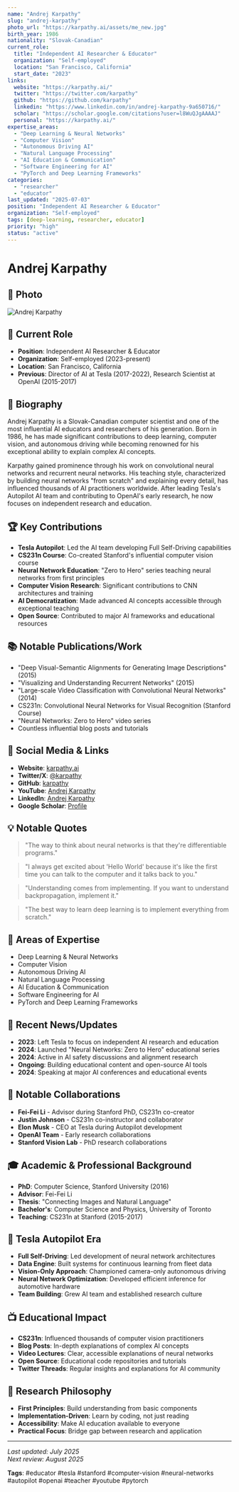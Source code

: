 ```yaml
---
name: "Andrej Karpathy"
slug: "andrej-karpathy"
photo_url: "https://karpathy.ai/assets/me_new.jpg"
birth_year: 1986
nationality: "Slovak-Canadian"
current_role:
  title: "Independent AI Researcher & Educator"
  organization: "Self-employed"
  location: "San Francisco, California"
  start_date: "2023"
links:
  website: "https://karpathy.ai/"
  twitter: "https://twitter.com/karpathy"
  github: "https://github.com/karpathy"
  linkedin: "https://www.linkedin.com/in/andrej-karpathy-9a650716/"
  scholar: "https://scholar.google.com/citations?user=l8WuQJgAAAAJ"
  personal: "https://karpathy.ai/"
expertise_areas:
  - "Deep Learning & Neural Networks"
  - "Computer Vision"
  - "Autonomous Driving AI"
  - "Natural Language Processing"
  - "AI Education & Communication"
  - "Software Engineering for AI"
  - "PyTorch and Deep Learning Frameworks"
categories:
  - "researcher"
  - "educator"
last_updated: "2025-07-03"
position: "Independent AI Researcher & Educator"
organization: "Self-employed"
tags: [deep-learning, researcher, educator]
priority: "high"
status: "active"
---
```


# Andrej Karpathy

## 📸 Photo

![Andrej Karpathy](https://karpathy.ai/assets/me_new.jpg)

## 🎯 Current Role

- **Position**: Independent AI Researcher & Educator
- **Organization**: Self-employed (2023-present)
- **Location**: San Francisco, California
- **Previous**: Director of AI at Tesla (2017-2022), Research Scientist at OpenAI (2015-2017)

## 📖 Biography

Andrej Karpathy is a Slovak-Canadian computer scientist and one of the most influential AI educators and researchers of his generation. Born in 1986, he has made significant contributions to deep learning, computer vision, and autonomous driving while becoming renowned for his exceptional ability to explain complex AI concepts.

Karpathy gained prominence through his work on convolutional neural networks and recurrent neural networks. His teaching style, characterized by building neural networks "from scratch" and explaining every detail, has influenced thousands of AI practitioners worldwide. After leading Tesla's Autopilot AI team and contributing to OpenAI's early research, he now focuses on independent research and education.

## 🏆 Key Contributions

- **Tesla Autopilot**: Led the AI team developing Full Self-Driving capabilities
- **CS231n Course**: Co-created Stanford's influential computer vision course
- **Neural Network Education**: "Zero to Hero" series teaching neural networks from first principles
- **Computer Vision Research**: Significant contributions to CNN architectures and training
- **AI Democratization**: Made advanced AI concepts accessible through exceptional teaching
- **Open Source**: Contributed to major AI frameworks and educational resources

## 📚 Notable Publications/Work

- "Deep Visual-Semantic Alignments for Generating Image Descriptions" (2015)
- "Visualizing and Understanding Recurrent Networks" (2015)
- "Large-scale Video Classification with Convolutional Neural Networks" (2014)
- CS231n: Convolutional Neural Networks for Visual Recognition (Stanford Course)
- "Neural Networks: Zero to Hero" video series
- Countless influential blog posts and tutorials

## 🔗 Social Media & Links

- **Website**: [karpathy.ai](https://karpathy.ai/)
- **Twitter/X**: [@karpathy](https://twitter.com/karpathy)
- **GitHub**: [karpathy](https://github.com/karpathy)
- **YouTube**: [Andrej Karpathy](https://www.youtube.com/c/AndrejKarpathy)
- **LinkedIn**: [Andrej Karpathy](https://www.linkedin.com/in/andrej-karpathy-9a650716/)
- **Google Scholar**: [Profile](https://scholar.google.com/citations?user=l8WuQJgAAAAJ)

## 💡 Notable Quotes

> "The way to think about neural networks is that they're differentiable programs."

> "I always get excited about 'Hello World' because it's like the first time you can talk to the computer and it talks back to you."

> "Understanding comes from implementing. If you want to understand backpropagation, implement it."

> "The best way to learn deep learning is to implement everything from scratch."

## 🎯 Areas of Expertise

- Deep Learning & Neural Networks
- Computer Vision
- Autonomous Driving AI
- Natural Language Processing
- AI Education & Communication
- Software Engineering for AI
- PyTorch and Deep Learning Frameworks

## 📰 Recent News/Updates

- **2023**: Left Tesla to focus on independent AI research and education
- **2024**: Launched "Neural Networks: Zero to Hero" educational series
- **2024**: Active in AI safety discussions and alignment research
- **Ongoing**: Building educational content and open-source AI tools
- **2024**: Speaking at major AI conferences and educational events

## 🤝 Notable Collaborations

- **Fei-Fei Li** - Advisor during Stanford PhD, CS231n co-creator
- **Justin Johnson** - CS231n co-instructor and collaborator
- **Elon Musk** - CEO at Tesla during Autopilot development
- **OpenAI Team** - Early research collaborations
- **Stanford Vision Lab** - PhD research collaborations

## 🎓 Academic & Professional Background

- **PhD**: Computer Science, Stanford University (2016)
- **Advisor**: Fei-Fei Li
- **Thesis**: "Connecting Images and Natural Language"
- **Bachelor's**: Computer Science and Physics, University of Toronto
- **Teaching**: CS231n at Stanford (2015-2017)

## 🚗 Tesla Autopilot Era

- **Full Self-Driving**: Led development of neural network architectures
- **Data Engine**: Built systems for continuous learning from fleet data
- **Vision-Only Approach**: Championed camera-only autonomous driving
- **Neural Network Optimization**: Developed efficient inference for automotive hardware
- **Team Building**: Grew AI team and established research culture

## 📺 Educational Impact

- **CS231n**: Influenced thousands of computer vision practitioners
- **Blog Posts**: In-depth explanations of complex AI concepts
- **Video Lectures**: Clear, accessible explanations of neural networks
- **Open Source**: Educational code repositories and tutorials
- **Twitter Threads**: Regular insights and explanations for AI community

## 🔬 Research Philosophy

- **First Principles**: Build understanding from basic components
- **Implementation-Driven**: Learn by coding, not just reading
- **Accessibility**: Make AI education available to everyone
- **Practical Focus**: Bridge gap between research and application

---

_Last updated: July 2025_  
_Next review: August 2025_

**Tags**: #educator #tesla #stanford #computer-vision #neural-networks #autopilot #openai #teacher #youtube #pytorch
